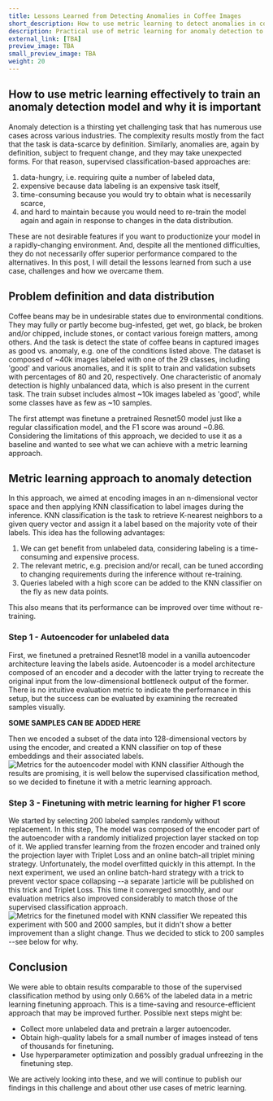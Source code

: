 ```yaml
---
title: Lessons Learned from Detecting Anomalies in Coffee Images
short_description: How to use metric learning to detect anomalies in coffee images only with 200 labeled samples
description: Practical use of metric learning for anomaly detection to match the results of a classification-based approach with only ~0.6% of the labeled data. 
external_link: [TBA]
preview_image: TBA
small_preview_image: TBA
weight: 20
---
```



## How to use metric learning effectively to train an anomaly detection model and why it is important


Anomaly detection is a thirsting yet challenging task that has numerous use cases across various industries.
The complexity results mostly from the fact that the task is data-scarce by definition.
Similarly, anomalies are, again by definition, subject to frequent change, and they may take unexpected forms.
For that reason, supervised classification-based approaches are:
1. data-hungry, i.e. requiring quite a number of labeled data,
2. expensive because data labeling is an expensive task itself,
3. time-consuming because you would try to obtain what is necessarily scarce,
4. and hard to maintain because you would need to re-train the model again and again in response to changes in the data distribution.

These are not desirable features if you want to productionize your model in a rapidly-changing environment.
And, despite all the mentioned difficulties, they do not necessarily offer superior performance compared to the alternatives.
In this post, I will detail the lessons learned from such a use case, challenges and how we overcame them.

## Problem definition and data distribution
Coffee beans may be in undesirable states due to environmental conditions.
They may fully or partly become bug-infested, get wet, go black, be broken and/or chipped,
include stones, or contact various foreign matters, among others.
And the task is detect the state of coffee beans in captured images as good vs. anomaly, e.g. one of the conditions listed above.
The dataset is composed of ~40k images labeled with one of the 29 classes, including 'good' and various anomalies,
and it is split to train and validation subsets with percentages of 80 and 20, respectively.
One characteristic of anomaly detection is highly unbalanced data, which is also present in the current task.
The train subset includes almost  ~10k images labeled as 'good',
while some classes have as few as ~10 samples.

The first attempt was finetune a pretrained Resnet50 model just like a regular classification model, and the F1 score was around ~0.86.
Considering the limitations of this approach, we decided to use it as a baseline and wanted to see what we can achieve with a metric learning approach.

## Metric learning approach to anomaly detection
In this approach, we aimed at encoding images in an n-dimensional vector space and then applying KNN classification to label images during the inference.
KNN classification is the task to retrieve K-nearest neighbors to a given query vector and assign it a label based on the majority vote of their labels.
This idea has the following advantages:
1. We can get benefit from unlabeled data, considering labeling is a time-consuming and expensive process.
2. The relevant metric, e.g. precision and/or recall, can be tuned according to changing requirements during the inference without re-training.
3. Queries labeled with a high score can be added to the KNN classifier on the fly as new data points.

This also means that its performance can be improved over time without re-training.

### Step 1 - Autoencoder for unlabeled data
First, we finetuned a pretrained Resnet18 model in a vanilla autoencoder architecture leaving the labels aside.
Autoencoder is a model architecture composed of an encoder and a decoder with the latter trying to recreate the original input from the low-dimensional bottleneck output of the former.
There is no intuitive evaluation metric to indicate the performance in this setup, but the success can be evaluated by examining the recreated samples visually.

**SOME SAMPLES CAN BE ADDED HERE**

Then we encoded a subset of the data into 128-dimensional vectors by using the encoder,
and created a KNN classifier on top of these embeddings and their associated labels.
![Metrics for the autoencoder model with KNN classifier](/articles_data/detecting-coffee-anomalies/ae_report_knn.png)
Although the results are promising, it is well below the supervised classification method,
so we decided to finetune it with a metric learning approach.

### Step 3 - Finetuning with metric learning for higher F1 score
We started by selecting 200 labeled samples randomly without replacement.
In this step, The model was composed of the encoder part of the autoencoder with a randomly initialized projection layer stacked on top of it.
We applied transfer learning from the frozen encoder and trained only the projection layer with Triplet Loss and an online batch-all triplet mining strategy.
Unfortunately, the model overfitted quickly in this attempt.
In the next experiment, we used an online batch-hard strategy with a trick to prevent vector space collapsing
--a separate )article will be published on this trick and Triplet Loss.
This time it converged smoothly, and our evaluation metrics also improved considerably to match those of the supervised classification approach.
![Metrics for the finetuned model with KNN classifier](/articles_data/detecting-coffee-anomalies/ft_report_knn.png)
We repeated this experiment with 500 and 2000 samples, but it didn't show a better improvement than a slight change.
Thus we decided to stick to 200 samples --see below for why.

## Conclusion
We were able to obtain results comparable to those of the supervised classification method by using only 0.66% of the labeled data in a metric learning finetuning approach.
This is a time-saving and resource-efficient approach that may be improved further. Possible next steps might be:
- Collect more unlabeled data and pretrain a larger autoencoder.
- Obtain high-quality labels for a small number of images instead of tens of thousands for finetuning.
- Use hyperparameter optimization and possibly gradual unfreezing in the finetuning step.

We are actively looking into these, and we will continue to publish our findings in this challenge and about other use cases of metric learning.
